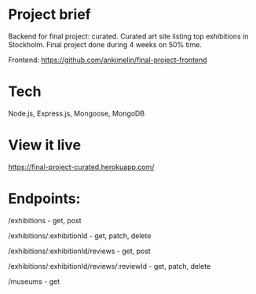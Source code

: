 # Project brief

Backend for final project: curated. Curated art site listing top exhibitions in Stockholm. 
Final project done during 4 weeks on 50% time.

Frontend: https://github.com/ankimelin/final-project-frontend

# Tech
Node.js, Express.js, Mongoose, MongoDB

# View it live
https://final-project-curated.herokuapp.com/

# Endpoints:
/exhibitions - get, post

/exhibitions/:exhibitionId - get, patch, delete

/exhibitions/:exhibitionId/reviews - get, post

/exhibitions/:exhibitionId/reviews/:reviewId - get, patch, delete

/museums - get
